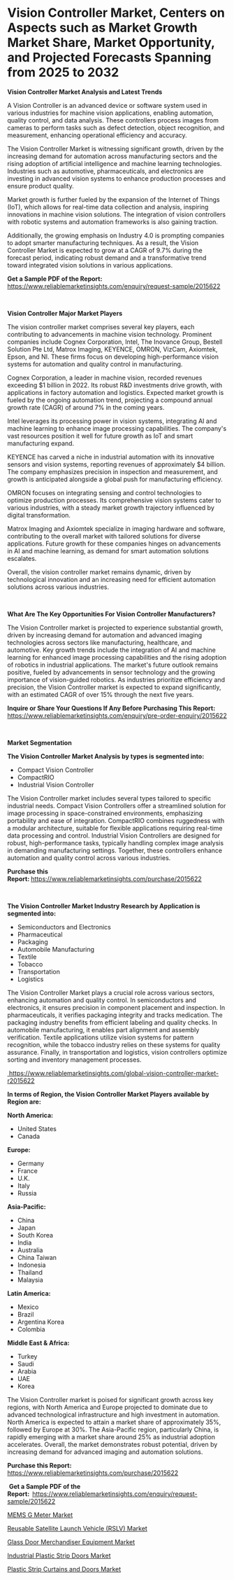 <p><h1>Vision Controller Market, Centers on Aspects such as Market Growth Market Share, Market Opportunity, and Projected Forecasts Spanning from 2025 to 2032</h1></p><p><strong>Vision Controller Market Analysis and Latest Trends</strong></p>
<p><p>A Vision Controller is an advanced device or software system used in various industries for machine vision applications, enabling automation, quality control, and data analysis. These controllers process images from cameras to perform tasks such as defect detection, object recognition, and measurement, enhancing operational efficiency and accuracy.</p><p>The Vision Controller Market is witnessing significant growth, driven by the increasing demand for automation across manufacturing sectors and the rising adoption of artificial intelligence and machine learning technologies. Industries such as automotive, pharmaceuticals, and electronics are investing in advanced vision systems to enhance production processes and ensure product quality.</p><p>Market growth is further fueled by the expansion of the Internet of Things (IoT), which allows for real-time data collection and analysis, inspiring innovations in machine vision solutions. The integration of vision controllers with robotic systems and automation frameworks is also gaining traction. </p><p>Additionally, the growing emphasis on Industry 4.0 is prompting companies to adopt smarter manufacturing techniques. As a result, the Vision Controller Market is expected to grow at a CAGR of 9.7% during the forecast period, indicating robust demand and a transformative trend toward integrated vision solutions in various applications.</p></p>
<p><strong>Get a Sample PDF of the Report:&nbsp;</strong> <a href="https://www.reliablemarketinsights.com/enquiry/request-sample/2015622?utm_campaign=3047&utm_medium=2&utm_source=Github&utm_content=ia&utm_term=29032025&utm_id=vision-controller">https://www.reliablemarketinsights.com/enquiry/request-sample/2015622</a></p>
<p>&nbsp;</p>
<p><strong>Vision Controller Major Market Players</strong></p>
<p><p>The vision controller market comprises several key players, each contributing to advancements in machine vision technology. Prominent companies include Cognex Corporation, Intel, The Inovance Group, Bestell Solution Pte Ltd, Matrox Imaging, KEYENCE, OMRON, VizCam, Axiomtek, Epson, and NI. These firms focus on developing high-performance vision systems for automation and quality control in manufacturing.</p><p>Cognex Corporation, a leader in machine vision, recorded revenues exceeding $1 billion in 2022. Its robust R&D investments drive growth, with applications in factory automation and logistics. Expected market growth is fueled by the ongoing automation trend, projecting a compound annual growth rate (CAGR) of around 7% in the coming years.</p><p>Intel leverages its processing power in vision systems, integrating AI and machine learning to enhance image processing capabilities. The company's vast resources position it well for future growth as IoT and smart manufacturing expand.</p><p>KEYENCE has carved a niche in industrial automation with its innovative sensors and vision systems, reporting revenues of approximately $4 billion. The company emphasizes precision in inspection and measurement, and growth is anticipated alongside a global push for manufacturing efficiency.</p><p>OMRON focuses on integrating sensing and control technologies to optimize production processes. Its comprehensive vision systems cater to various industries, with a steady market growth trajectory influenced by digital transformation.</p><p>Matrox Imaging and Axiomtek specialize in imaging hardware and software, contributing to the overall market with tailored solutions for diverse applications. Future growth for these companies hinges on advancements in AI and machine learning, as demand for smart automation solutions escalates.</p><p>Overall, the vision controller market remains dynamic, driven by technological innovation and an increasing need for efficient automation solutions across various industries.</p></p>
<p>&nbsp;</p>
<p><strong>What Are The Key Opportunities For Vision Controller Manufacturers?</strong></p>
<p><p>The Vision Controller market is projected to experience substantial growth, driven by increasing demand for automation and advanced imaging technologies across sectors like manufacturing, healthcare, and automotive. Key growth trends include the integration of AI and machine learning for enhanced image processing capabilities and the rising adoption of robotics in industrial applications. The market's future outlook remains positive, fueled by advancements in sensor technology and the growing importance of vision-guided robotics. As industries prioritize efficiency and precision, the Vision Controller market is expected to expand significantly, with an estimated CAGR of over 15% through the next five years.</p></p>
<p><strong>Inquire or Share Your Questions If Any Before Purchasing This Report:</strong> <a href="https://www.reliablemarketinsights.com/enquiry/pre-order-enquiry/2015622?utm_campaign=3047&utm_medium=2&utm_source=Github&utm_content=ia&utm_term=29032025&utm_id=vision-controller">https://www.reliablemarketinsights.com/enquiry/pre-order-enquiry/2015622</a></p>
<p>&nbsp;</p>
<p><strong>Market Segmentation</strong></p>
<p><strong>The Vision Controller Market Analysis by types is segmented into:</strong></p>
<p><ul><li>Compact Vision Controller</li><li>CompactRIO</li><li>Industrial Vision Controller</li></ul></p>
<p><p>The Vision Controller market includes several types tailored to specific industrial needs. Compact Vision Controllers offer a streamlined solution for image processing in space-constrained environments, emphasizing portability and ease of integration. CompactRIO combines ruggedness with a modular architecture, suitable for flexible applications requiring real-time data processing and control. Industrial Vision Controllers are designed for robust, high-performance tasks, typically handling complex image analysis in demanding manufacturing settings. Together, these controllers enhance automation and quality control across various industries.</p></p>
<p><strong>Purchase this Report:&nbsp;</strong><a href="https://www.reliablemarketinsights.com/purchase/2015622?utm_campaign=3047&utm_medium=2&utm_source=Github&utm_content=ia&utm_term=29032025&utm_id=vision-controller">https://www.reliablemarketinsights.com/purchase/2015622</a></p>
<p>&nbsp;</p>
<p><strong>The Vision Controller Market Industry Research by Application is segmented into:</strong></p>
<p><ul><li>Semiconductors and Electronics</li><li>Pharmaceutical</li><li>Packaging</li><li>Automobile Manufacturing</li><li>Textile</li><li>Tobacco</li><li>Transportation</li><li>Logistics</li></ul></p>
<p><p>The Vision Controller Market plays a crucial role across various sectors, enhancing automation and quality control. In semiconductors and electronics, it ensures precision in component placement and inspection. In pharmaceuticals, it verifies packaging integrity and tracks medication. The packaging industry benefits from efficient labeling and quality checks. In automobile manufacturing, it enables part alignment and assembly verification. Textile applications utilize vision systems for pattern recognition, while the tobacco industry relies on these systems for quality assurance. Finally, in transportation and logistics, vision controllers optimize sorting and inventory management processes.</p></p>
<p><a href="https://www.reliablemarketinsights.com/global-vision-controller-market-r2015622?utm_campaign=3047&utm_medium=2&utm_source=Github&utm_content=ia&utm_term=29032025&utm_id=vision-controller">&nbsp;https://www.reliablemarketinsights.com/global-vision-controller-market-r2015622</a></p>
<p><strong>In terms of Region, the Vision Controller Market Players available by Region are:</strong></p>
<p>
    <p> <strong> North America: </strong>
        <ul>
            <li>United States</li>
            <li>Canada</li>
        </ul>
        </p> 
    <p> <strong> Europe: </strong>
        <ul>
            <li>Germany</li>
            <li>France</li>
            <li>U.K.</li>
            <li>Italy</li>
            <li>Russia</li>
        </ul>
        </p> 
    <p> <strong> Asia-Pacific: </strong>
        <ul>
            <li>China</li>
            <li>Japan</li>
            <li>South Korea</li>
            <li>India</li>
            <li>Australia</li>
            <li>China Taiwan</li>
            <li>Indonesia</li>
            <li>Thailand</li>
            <li>Malaysia</li>
        </ul>
        </p> 
    <p> <strong> Latin America: </strong>
        <ul>
            <li>Mexico</li>
            <li>Brazil</li>
            <li>Argentina Korea</li>
            <li>Colombia</li>
        </ul>
        </p> 
    <p> <strong> Middle East & Africa: </strong>
        <ul>
            <li>Turkey</li>
            <li>Saudi</li>
            <li>Arabia</li>
            <li>UAE</li>
            <li>Korea</li>
        </ul>
    </p>
    </p>
<p><p>The Vision Controller market is poised for significant growth across key regions, with North America and Europe projected to dominate due to advanced technological infrastructure and high investment in automation. North America is expected to attain a market share of approximately 35%, followed by Europe at 30%. The Asia-Pacific region, particularly China, is rapidly emerging with a market share around 25% as industrial adoption accelerates. Overall, the market demonstrates robust potential, driven by increasing demand for advanced imaging and automation solutions.</p></p>
<p><strong>Purchase this Report: </strong><a href="https://www.reliablemarketinsights.com/purchase/2015622?utm_campaign=3047&utm_medium=2&utm_source=Github&utm_content=ia&utm_term=29032025&utm_id=vision-controller">https://www.reliablemarketinsights.com/purchase/2015622</a></p>
<p>&nbsp;<strong>Get a Sample PDF of the Report:&nbsp;&nbsp;</strong><a href="https://www.reliablemarketinsights.com/enquiry/request-sample/2015622?utm_campaign=3047&utm_medium=2&utm_source=Github&utm_content=ia&utm_term=29032025&utm_id=vision-controller">https://www.reliablemarketinsights.com/enquiry/request-sample/2015622</a></p>
<p><strong></strong></p>
<p><p><a href="https://www.linkedin.com/pulse/thorough-scrutiny-mems-g-meter-market-size-share-revenue-growth-9foxe?utm_campaign=3047&utm_medium=2&utm_source=Github&utm_content=ia&utm_term=29032025&utm_id=vision-controller">MEMS G Meter Market</a></p><p><a href="https://www.linkedin.com/pulse/sales-projections-analysis-reusable-satellite-launch-vehicle-urkse?utm_campaign=3047&utm_medium=2&utm_source=Github&utm_content=ia&utm_term=29032025&utm_id=vision-controller">Reusable Satellite Launch Vehicle (RSLV) Market</a></p><p><a href="https://www.linkedin.com/pulse/glass-door-merchandiser-equipment-market-outlook-projected-t8kee?utm_campaign=3047&utm_medium=2&utm_source=Github&utm_content=ia&utm_term=29032025&utm_id=vision-controller">Glass Door Merchandiser Equipment Market</a></p><p><a href="https://www.linkedin.com/pulse/top-trends-transforming-industrial-plastic-strip-doors-idmge?utm_campaign=3047&utm_medium=2&utm_source=Github&utm_content=ia&utm_term=29032025&utm_id=vision-controller">Industrial Plastic Strip Doors Market</a></p><p><a href="https://www.linkedin.com/pulse/future-plastic-strip-curtains-doors-market-key-growth-3ayse?utm_campaign=3047&utm_medium=2&utm_source=Github&utm_content=ia&utm_term=29032025&utm_id=vision-controller">Plastic Strip Curtains and Doors Market</a></p></p>